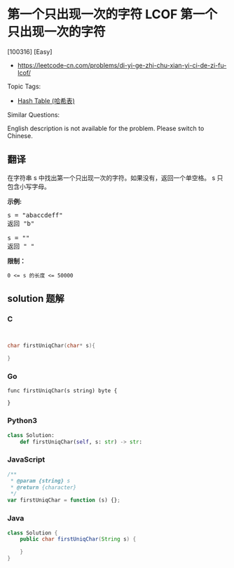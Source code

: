 # 第一个只出现一次的字符 LCOF 第一个只出现一次的字符

[100316] [Easy]

- https://leetcode-cn.com/problems/di-yi-ge-zhi-chu-xian-yi-ci-de-zi-fu-lcof/

Topic Tags:

- [Hash Table (哈希表)](https://leetcode-cn.com/tag/hash-table/)

Similar Questions:

English description is not available for the problem. Please switch to Chinese.

## 翻译

在字符串 s 中找出第一个只出现一次的字符。如果没有，返回一个单空格。 s 只包含小写字母。

**示例:**

<pre>s = "abaccdeff"
返回 "b"

s = "" 
返回 " "
</pre>

**限制：**

`0 <= s 的长度 <= 50000`

## solution 题解

### C

```c


char firstUniqChar(char* s){

}


```

### Go

```golang
func firstUniqChar(s string) byte {

}
```

### Python3

```python
class Solution:
    def firstUniqChar(self, s: str) -> str:
```

### JavaScript

```javascript
/**
 * @param {string} s
 * @return {character}
 */
var firstUniqChar = function (s) {};
```

### Java

```java
class Solution {
    public char firstUniqChar(String s) {

    }
}
```
